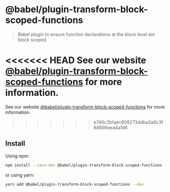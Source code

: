 # @babel/plugin-transform-block-scoped-functions

> Babel plugin to ensure function declarations at the block level are block scoped

<<<<<<< HEAD
See our website [@babel/plugin-transform-block-scoped-functions](https://babeljs.io/docs/en/next/babel-plugin-transform-block-scoped-functions.html) for more information.
=======
See our website [@babel/plugin-transform-block-scoped-functions](https://babeljs.io/docs/en/babel-plugin-transform-block-scoped-functions) for more information.
>>>>>>> e746c2bfaec608273ddba2a9c3f88698eea4a1d6

## Install

Using npm:

```sh
npm install --save-dev @babel/plugin-transform-block-scoped-functions
```

or using yarn:

```sh
yarn add @babel/plugin-transform-block-scoped-functions --dev
```
